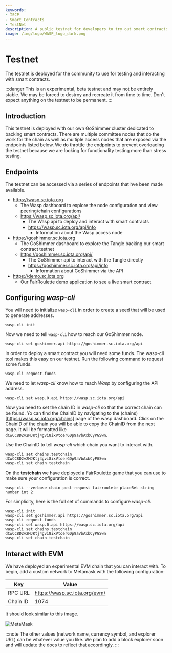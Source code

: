 ```yaml
---
keywords:
- ISCP
- Smart Contracts
- TestNet
description: A public testnet for developers to try out smart contracts 
image: /img/logo/WASP_logo_dark.png
---
```


# Testnet

The testnet is deployed for the community to use for testing and interacting with smart contracts. 

:::danger
This is an experimental, beta testnet and may not be entirely stable. We may be forced to destroy and recreate it from time to time. Don't expect anything on the testnet to be permanent. 
:::

## Introduction

This testnet is deployed with our own GoShimmer cluster dedicated to backing smart contracts. There are multiple committee nodes that do the work for the chain as well as multiple access nodes that are exposed via the endpoints listed below. We do throttle the endpoints to prevent overloading the testnet because we are looking for functionality testing more than stress testing. 

<!--
  1. Talk about what the testnet is for
  2. List the available endpoints
  3. Have examples of deploying and interacting with a smart contract
-->

## Endpoints

The testnet can be accessed via a series of endpoints that hve been made available. 

- https://wasp.sc.iota.org
  - The Wasp dashboard to explore the node configuration and view peering/chain configurations
  - https://wasp.sc.iota.org/api/
    - The Wasp api to deploy and interact with smart contracts
    - https://wasp.sc.iota.org/api/info
      - Information about the Wasp access node
- https://goshimmer.sc.iota.org
  - The GoShimmer dashboard to explore the Tangle backing our smart contract testnet
  - https://goshimmer.sc.iota.org/api/
    - The GoShimmer api to interact with the Tangle directly
    - https://goshimmer.sc.iota.org/api/info
      - Information about GoShimmer via the API
- https://demo.sc.iota.org
  - Our FairRoulette demo application to see a live smart contract

## Configuring _wasp-cli_

You will need to initialize `wasp-cli` in order to create a seed that will be used to generate addresses.

```
wasp-cli init
```

Now we need to tell `wasp-cli` how to reach our GoShimmer node.

```
wasp-cli set goshimmer.api https://goshimmer.sc.iota.org/api
```

In order to deploy a smart contract you will need some funds. The wasp-cli tool makes this easy on our testnet. Run the following command to request some funds.

```
wasp-cli request-funds
```

We need to let _wasp-cli_ know how to reach _Wasp_ by configuring the API address.

```
wasp-cli set wasp.0.api https://wasp.sc.iota.org/api
```

Now you need to set the chain ID in _wasp-cli_ so that the correct chain can be found. Yo can find the ChainID by navigating to the (chains)[https://wasp.sc.iota.org/chains] page of the wasp dashboard. Click on the ChainID of the chain you will be able to copy the ChainID from the next page. It will be formatted like `dCwCC8D2v2MJKtj4gvi8ixVtoerGDp9aVbAxbCyPGSwn`. 

Use the ChainID to tell _wasp-cli_ which chain you want to interact with. 

```
wasp-cli set chains.testchain dCwCC8D2v2MJKtj4gvi8ixVtoerGDp9aVbAxbCyPGSwn
wasp-cli set chain testchain
```

On the __testchain__ we have deployed a FairRoulette game that you can use to make sure your configuration is correct.

```
wasp-cli --verbose chain post-request fairroulete placeBet string number int 2
```

For simplicity, here is the full set of commands to configure _wasp-cli_.

```
wasp-cli init
wasp-cli set goshimmer.api https://goshimmer.sc.iota.org/api
wasp-cli request-funds
wasp-cli set wasp.0.api https://wasp.sc.iota.org/api
wasp-cli set chains.testchain dCwCC8D2v2MJKtj4gvi8ixVtoerGDp9aVbAxbCyPGSwn
wasp-cli set chain testchain
```

## Interact with EVM

We have deployed an experimental EVM chain that you can interact with. To begin, add a custom network to Metamask with the following configuration:

| Key | Value |
| --- | ----- |
| RPC URL | https://wasp.sc.iota.org/evm/ |
| Chain ID | 1074 |

It should look similar to this image. 

![MetaMask](/img/metamask_testnet.png)

:::note
The other values (network name, currency symbol, and explorer URL) can be whatever value you like. We plan to add a block explorer soon and will update the docs to reflect that accordingly.
:::